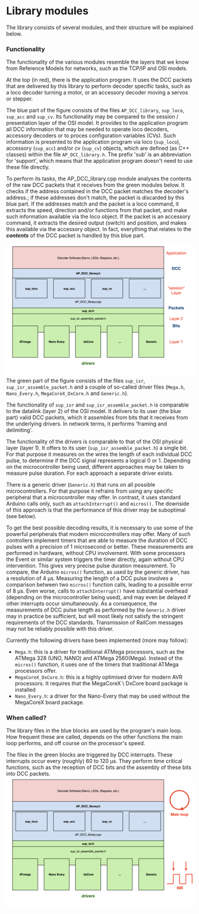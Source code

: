 # Library modules #

The library consists of several modules, and their structure will be explained below.


### Functionality ###
The functionality of the various modules resemble the layers that we know from  Reference Models for networks, such as the TCP/IP and OSI models.

At the top (in red), there is the application program. It uses the DCC packets that are delivered by this library to perform decoder specific tasks, such as  a loco decoder turning a motor, or an accessory decoder moving a servos or stepper.

The blue part of the figure consists of the files `AP_DCC_library`, `sup_loco`, `sup_acc` and `sup_cv`. Its functionality may be compared to the session / presentation layer of the OSI model. It provides to the application program all DCC information that may be needed to operate loco decoders, accessory decoders or to proces configuration variables (CVs). Such information is presented to the application program via loco (`sup_loco`), accessory (`sup_acc`) and/or cv (`sup_cv`) objects, which are defined (as C++ classes) within the file `AP_DCC_library.h`. The prefix 'sub' is an abbreviation for 'support', which means that the application program doesn't need to use these file directly.

To perform its tasks, the AP_DCC_library.cpp module analyses the contents of the raw DCC packets that it receives from the green modules below.  It checks if the address contained in the DCC packet matches the decoder's address.; if these addresses don't match, the packet is discarded by this blue part. If the addresses match and the packet is a loco command, it extracts the speed, direction and/or functions from that packet, and make such information available via the loco object. If the packet is an accessory command, it extracts the desired output (switch) and position, and makes this available via the accessory object. In fact, everything that relates to the ***contents*** of the DCC packet is handled by this blue part.   

![modules-01](modules-01.png)
The green part of the figure consists of the files `sup_isr`, `sup_isr_assemble_packet.h` and a couple of so-called driver files (`Mega.h`, `Nano_Every.h`, `MegaCoreX_DxCore.h` and `Generic.h`).

The functionality of `sup_isr` and `sup_isr_assemble_packet.h` is comparable to the datalink (layer 2) of the OSI model. It delivers to its user (the blue part) valid DCC packets, which it assembles from bits that it receives from the underlying drivers. In network terms, it performs 'framing and delimiting'.

The functionality of the drivers is comparable to that of the OSI physical layer (layer 1). It offers to its user (`sup_isr_assemble_packet.h`) a single bit. For that purpose it measures on the wires the length of each individual DCC pulse, to determine if the DCC signal represents a logical 0 or 1. Depending on the  microcontroller being used, different approaches may be taken to measure pulse duration. For each approach a separate driver exists.

There is a generic driver (`Generic.h`) that runs on all possible microcontrollers. For that purpose it refrains from using any specific peripheral that a microcontroller may offer. In contrast, it uses standard Arduino calls only, such as `attachInterrupt()` and `micros()`. The downside of this approach is that the performance of this driver may be suboptimal (see below).

To get the best possible decoding results, it is necessary to use some of the powerful peripherals that modern microcontrollers may offer. Many of such controllers implement timers that are able to measure the duration of DCC pulses with a precision of 1 microsecond or better. These measurements are performed in hardware, without CPU involvement. With some processors the Event or similar system triggers the timer directly, again without CPU intervention. This gives very precise pulse duration measurement. To compare, the Arduino `micros()` function, as used by the generic driver, has a resolution of 4 μs. Measuring the length of a DCC pulse involves a comparison between two `micros()` function calls, leading to a possible error of 8 μs. Even worse, calls to `attachInterrupt()` have substantial overhead (depending on the microcontroller being used), and may even be delayed if other interrupts occur simultaneously. As a consequence, the measurements of DCC pulse length as performed by the `Generic.h` driver may in practice be sufficient, but will most likely not satisfy the stringent requirements of the DCC standards. Transmission of RailCom messages may not be reliably possible with this driver.

Currently the following drivers have been implemented (more may follow):
- `Mega.h`: this is a driver for traditional ATMega processors, such as the ATMega 328 (UNO, NANO) and ATMega 2560(Mega). Instead of the `micros()` function, it uses one of the timers that traditional ATMega processors offer.
- `MegaCoreX_DxCore.h`: this is a highly optimised driver for modern AVR processors. It requires that the MegaCoreX \ DxCore board package is installed
- `Nano_Every.h`: a driver for the Nano-Every that may be used without the MegaCoreX board package.


### When called? ###
The library files in the blue blocks are used by the program's main loop. How frequent these are called, depends on the other functions the main loop  performs, and off course on the processor's speed.

The files in the green blocks are triggered by DCC interrupts. These interrupts occur every (roughly) 60 to 120 μs. They perform time critical functions, such as the reception of DCC bits and the assembly of these bits into DCC packets.
![modules-02](modules-02.png)
